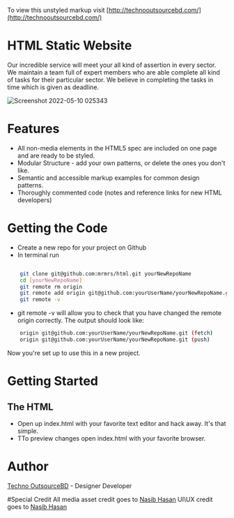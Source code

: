 To view this unstyled markup visit [http://technooutsourcebd.com/](http://technooutsourcebd.com/)

# HTML Static Website

Our incredible service will meet your all kind of assertion in every sector. We maintain a team full of expert members who are able complete all kind of tasks for their particular sector. We believe in completing the tasks in time which is given as deadline.

![Screenshot 2022-05-10 025343](https://user-images.githubusercontent.com/33959275/167497052-a6429ecb-69b3-4062-8a3c-fa37c70b30ad.png)

# Features

* All non-media elements in the HTML5 spec are included on one page and are ready to be styled.
* Modular Structure - add your own patterns, or delete the ones you don't like.
* Semantic and accessible markup examples for common design patterns.
* Thoroughly commented code (notes and reference links for new HTML developers)

# Getting the Code

* Create a new repo for your project on Github
* In terminal run
```bash

    git clone git@github.com:mrmrs/html.git yourNewRepoName
    cd [yourNewRepoName]
    git remote rm origin
    git remote add origin git@github.com:yourUserName/yourNewRepoName.git
    git remote -v
```

* git remote -v will allow you to check that you have changed the remote origin correctly. The output should look like:
```bash
    origin git@github.com:yourUserName/yourNewRepoName.git (fetch)
    origin git@github.com:yourUserName/yourNewRepoName.git (push)
```

Now you're set up to use this in a new project.

# Getting Started

## The HTML
* Open up index.html with your favorite text editor and hack away. It's that simple.
* TTo preview changes open index.html with your favorite browser.

# Author
[Techno OutsourceBD](http://technooutsourcebd.com/) - Designer Developer

#Special Credit
All media asset credit goes to [ Nasib Hasan](https://www.facebook.com/Nasibbbbbb)
UI\UX credit goes to [ Nasib Hasan](https://www.facebook.com/Nasibbbbbb)
